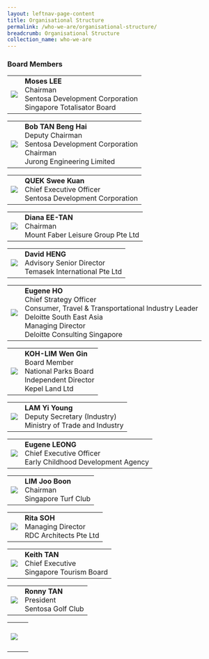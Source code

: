 ```yaml
---
layout: leftnav-page-content
title: Organisational Structure
permalink: /who-we-are/organisational-structure/
breadcrumb: Organisational Structure
collection_name: who-we-are
---
```


### **Board Members**

<table>
  <tr>
    <td>
      <img src="/images/organisational-structure/MrMosesLEE.jpg" class="image is-square">
    </td>
    <td>
      <b>Moses LEE</b>
      <br>Chairman
      <br>Sentosa Development Corporation
      <br>Singapore Totalisator Board
    </td>
  </tr>
</table>


<table>
  <tr>
    <td>
      <img src="/images/organisational-structure/MrBobTANBengHai.jpg">
    </td>
    <td>
      <b>Bob TAN Beng Hai</b>
      <br>Deputy Chairman
      <br>Sentosa Development Corporation
      <br>Chairman
      <br>Jurong Engineering Limited
    </td>
  </tr>
</table>  

<table>
  <tr>
    <td>
      <img src="/images/organisational-structure/MrQUEKSweeKuan.jpg">
    </td>
    <td>
      <b>QUEK Swee Kuan</b>
      <br>Chief Executive Officer
      <br>Sentosa Development Corporation
    </td>
  </tr>
</table> 

<table>
  <tr>
    <td>
      <img src="/images/organisational-structure/MsDianaEE-TAN.jpg">
    </td>
    <td>
      <b>Diana EE-TAN</b>
      <br>Chairman
      <br>Mount Faber Leisure Group Pte Ltd
    </td>
  </tr>
</table> 

<table>
  <tr>
    <td>
      <img src="/images/organisational-structure/MrDavidHENG.jpg">
    </td>
    <td>
      <b>David HENG</b>
      <br>Advisory Senior Director
      <br>Temasek International Pte Ltd
    </td>
  </tr>
</table> 

<table>
  <tr>
    <td>
      <img src="/images/organisational-structure/MrEugeneHO.jpg">
    </td>
    <td>
      <b>Eugene HO</b>
      <br>Chief Strategy Officer
      <br>Consumer, Travel & Transportational Industry Leader
      <br>Deloitte South East Asia
      <br>Managing Director
      <br>Deloitte Consulting Singapore
    </td>
  </tr>
</table> 

<table>
  <tr>
    <td>
      <img src="/images/organisational-structure/MsKOH-LIMWenGin.jpg">
    </td>
    <td>
      <b>KOH-LIM Wen Gin</b>
      <br>Board Member 
      <br>National Parks Board
      <br>Independent Director
      <br>Kepel Land Ltd
    </td>
  </tr>
</table>  

<table>
  <tr>
    <td>
      <img src="/images/organisational-structure/MrLAMYiYoung.jpg">
    </td>
    <td>
      <b>LAM Yi Young</b>
      <br>Deputy Secretary (Industry)
      <br>Ministry of Trade and Industry
    </td>
  </tr>
</table>  

<table>
  <tr>
    <td>
      <img src="/images/organisational-structure/MrEugeneLEONG.jpg">
    </td>
    <td>
      <b>Eugene LEONG</b>
      <br>Chief Executive Officer
      <br>Early Childhood Development Agency
    </td>
  </tr>
</table>  

<table>
  <tr>
    <td>
      <img src="/images/organisational-structure/MrLIMJooBoon.jpg">
    </td>
    <td>
      <b>LIM Joo Boon</b>
      <br>Chairman
      <br>Singapore Turf Club
    </td>
  </tr>
</table>  

<table>
  <tr>
    <td>
      <img src="/images/organisational-structure/MsRitaSOH.jpg">
    </td>
    <td>
      <b>Rita SOH</b>
      <br>Managing Director
      <br>RDC Architects Pte Ltd
    </td>
  </tr>
</table>  

<table>
  <tr>
    <td>
      <img src="/images/organisational-structure/MrKeithTAN.jpg">
    </td>
    <td>
      <b>Keith TAN</b>
      <br>Chief Executive
      <br>Singapore Tourism Board
    </td>
  </tr>
</table>  

<table>
  <tr>
    <td>
      <img src="/images/organisational-structure/MrRonnyTAN.jpg">
    </td>
    <td>
      <b>Ronny TAN</b>
      <br>President
      <br>Sentosa Golf Club
    </td>
  </tr>
</table>  


<table>
  <tr>
    <td>
      <img src="/images/organisational-structure/">
    </td>
    <td>
      <b></b>
      <br>
      <br>
      <br>
    </td>
  </tr>
</table>  
